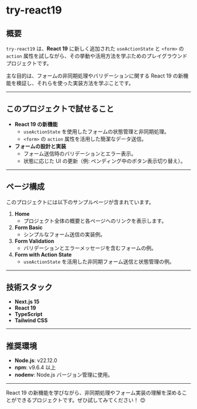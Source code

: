 # try-react19

## 概要
`try-react19` は、**React 19** に新しく追加された `useActionState` と `<form>` の `action` 属性を試しながら、その挙動や活用方法を学ぶためのプレイグラウンドプロジェクトです。

主な目的は、フォームの非同期処理やバリデーションに関する React 19 の新機能を検証し、それらを使った実装方法を学ぶことです。

---

## このプロジェクトで試せること
- **React 19 の新機能**
  - `useActionState` を使用したフォームの状態管理と非同期処理。
  - `<form>` の `action` 属性を活用した簡潔なデータ送信。
- **フォームの設計と実装**
  - フォーム送信時のバリデーションとエラー表示。
  - 状態に応じた UI の更新（例: ペンディング中のボタン表示切り替え）。

---

## ページ構成
このプロジェクトには以下のサンプルページが含まれています。

1. **Home**
   - プロジェクト全体の概要と各ページへのリンクを表示します。
2. **Form Basic**
   - シンプルなフォーム送信の実装例。
3. **Form Validation**
   - バリデーションとエラーメッセージを含むフォームの例。
4. **Form with Action State**
   - `useActionState` を活用した非同期フォーム送信と状態管理の例。

---

## 技術スタック
- **Next.js 15**
- **React 19**
- **TypeScript**
- **Tailwind CSS**

---

## 推奨環境
- **Node.js**: v22.12.0
- **npm**: v9.6.4 以上
- **nodenv**: Node.js バージョン管理に使用。

---

React 19 の新機能を学びながら、非同期処理やフォーム実装の理解を深めることができるプロジェクトです。ぜひ試してみてください！ 😊
